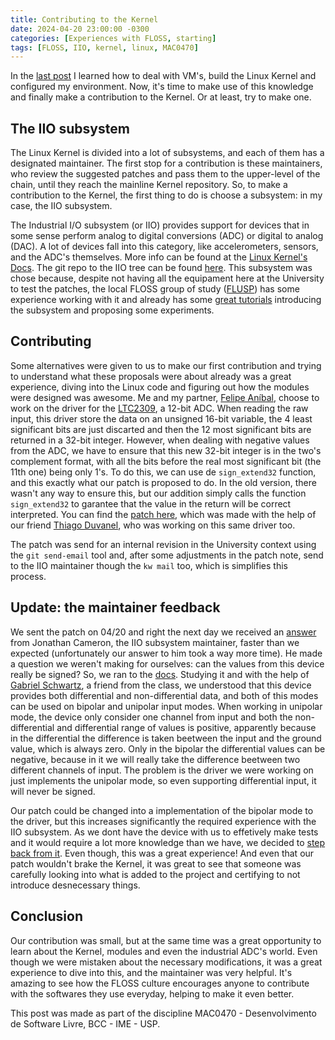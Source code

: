 ```yaml
---
title: Contributing to the Kernel
date: 2024-04-20 23:00:00 -0300
categories: [Experiences with FLOSS, starting]
tags: [FLOSS, IIO, kernel, linux, MAC0470]
---
```


In the [last post](https://otavioolsilva.github.io/posts/setting-up-an-environment-to-contribute-to-the-kernel/) I learned how to deal with VM's, build the Linux Kernel and configured my environment. Now, it's time to make use of this knowledge and finally make a contribution to the Kernel. Or at least, try to make one.

## The IIO subsystem

The Linux Kernel is divided into a lot of subsystems, and each of them has a designated maintainer. The first stop for a contribution is these maintainers, who review the suggested patches and pass them to the upper-level of the chain, until they reach the mainline Kernel repository. So, to make a contribution to the Kernel, the first thing to do is choose a subsystem: in my case, the IIO subsystem.

The Industrial I/O subsystem (or IIO) provides support for devices that in some sense perform analog to digital conversions (ADC) or digital to analog (DAC). A lot of devices fall into this category, like accelerometers, sensors, and the ADC's themselves. More info can be found at the [Linux Kernel's Docs](https://www.kernel.org/doc/html/v4.12/driver-api/iio/intro.html). The git repo to the IIO tree can be found [here](https://git.kernel.org/pub/scm/linux/kernel/git/jic23/iio.git/). This subsystem was chose because, despite not having all the equipament here at the University to test the patches, the local FLOSS group of study ([FLUSP](https://flusp.ime.usp.br/)) has some experience working with it and already has some [great tutorials](https://flusp.ime.usp.br/kernel_iio/) introducing the subsystem and proposing some experiments.

## Contributing

Some alternatives were given to us to make our first contribution and trying to understand what these proposals were about already was a great experience, diving into the Linux code and figuring out how the modules were designed was awesome. Me and my partner, [Felipe Aníbal](https://felipeanibal.github.io/#), choose to work on the driver for the [LTC2309](https://www.analog.com/en/products/ltc2309.html), a 12-bit ADC. When reading the raw input, this driver store the data on an unsigned 16-bit variable, the 4 least significant bits are just discarted and then the 12 most significant bits are returned in a 32-bit integer. However, when dealing with negative values from the ADC, we have to ensure that this new 32-bit integer is in the two's complement format, with all the bits before the real most significant bit (the 11th one) being only 1's. To do this, we can use de `sign_extend32` function, and this exactly what our patch is proposed to do. In the old version, there wasn't any way to ensure this, but our addition simply calls the function `sign_extend32` to garantee that the value in the return will be correct interpreted. You can find the [patch here](https://lore.kernel.org/linux-iio/20240420233836.24971-1-otavio.ols@usp.br/T/#u), which was made with the help of our friend [Thiago Duvanel](https://th-duvanel.github.io/), who was working on this same driver too.

The patch was send for an internal revision in the University context using the `git send-email` tool and, after some adjustments in the patch note, send to the IIO maintainer though the `kw mail` too, which is simplifies this process.

## Update: the maintainer feedback

We sent the patch on 04/20 and right the next day we received an [answer](https://lore.kernel.org/linux-iio/20240421183820.4e2c0133@jic23-huawei/) from Jonathan Cameron, the IIO subsystem maintainer, faster than we expected (unfortunately our answer to him took a way more time). He made a question we weren't making for ourselves: can the values from this device really be signed? So, we ran to the [docs](https://www.analog.com/media/en/technical-documentation/data-sheets/2309fd.pdf). Studying it and with the help of [Gabriel Schwartz](https://kaos9001.github.io/), a friend from the class, we understood that this device provides both differential and non-differential data, and both of this modes can be used on bipolar and unipolar input modes. When working in unipolar mode, the device only consider one channel from input and both the non-differential and differential range of values is positive, apparently because in the differential the difference is taken beetween the input and the ground value, which is always zero. Only in the bipolar the differential values can be negative, because in it we will really take the difference beetween two different channels of input. The problem is the driver we were working on just implements the unipolar mode, so even supporting differential input, it will never be signed.

Our patch could be changed into a implementation of the bipolar mode to the driver, but this increases significantly the required experience with the IIO subsystem. As we dont have the device with us to effetively make tests and it would require a lot more knowledge than we have, we decided to [step back from it](https://lore.kernel.org/linux-iio/20240428020247.50114-1-otavio.ols@usp.br/). Even though, this was a great experience! And even that our patch wouldn't brake the Kernel, it was great to see that someone was carefully looking into what is added to the project and certifying to not introduce desnecessary things.

## Conclusion

Our contribution was small, but at the same time was a great opportunity to learn about the Kernel, modules and even the industrial ADC's world. Even though we were mistaken about the necessary modifications, it was a great experience to dive into this, and the maintainer was very helpful. It's amazing to see how the FLOSS culture encourages anyone to contribute with the softwares they use everyday, helping to make it even better.

This post was made as part of the discipline MAC0470 - Desenvolvimento de Software Livre, BCC - IME - USP.

